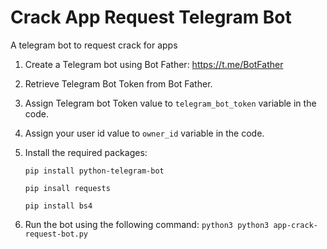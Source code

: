 # Crack App Request Telegram Bot
A telegram bot to request crack for apps

1. Create a Telegram bot using Bot Father: https://t.me/BotFather
2. Retrieve Telegram Bot Token from Bot Father.
3. Assign Telegram bot Token value to ```telegram_bot_token``` variable in the code.
4. Assign your user id value to ```owner_id``` variable in the code.
4. Install the required packages:

    ```pip install python-telegram-bot```

    ```pip insall requests```

    ```pip install bs4```

5. Run the bot using the following command:
  ```python3 python3 app-crack-request-bot.py```
